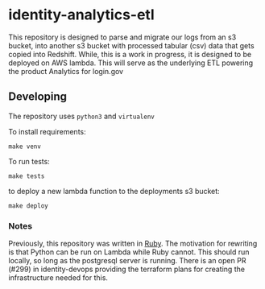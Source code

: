 # identity-analytics-etl

This repository is designed to parse and migrate our logs from an s3 bucket,
into another s3 bucket with processed tabular (csv) data that gets copied into
Redshift. While, this is a work in progress, it is designed to be deployed on
AWS lambda. This will serve as the underlying ETL powering the product Analytics
for login.gov

## Developing

The repository uses `python3` and `virtualenv`

To install requirements:

```
make venv
```

To run tests:

```
make tests
```

to deploy a new lambda function to the deployments s3 bucket:

```
make deploy
```

### Notes

Previously, this repository was written in [Ruby](https://github.com/18F/identity-redshift).
The motivation for rewriting is that Python can be run on Lambda while Ruby cannot.
This should run locally, so long as the postgresql server is running.
There is an open PR (#299) in identity-devops providing the terraform plans for
creating the infrastructure needed for this.
